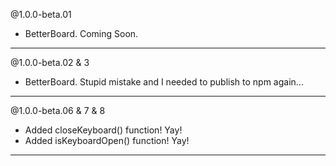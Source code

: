 @1.0.0-beta.01
* BetterBoard. Coming Soon.

-----
@1.0.0-beta.02 & 3
* BetterBoard. Stupid mistake and I needed to publish to npm again...

-----
@1.0.0-beta.06 & 7 & 8
* Added closeKeyboard() function! Yay!
* Added isKeyboardOpen() function! Yay!

-----
